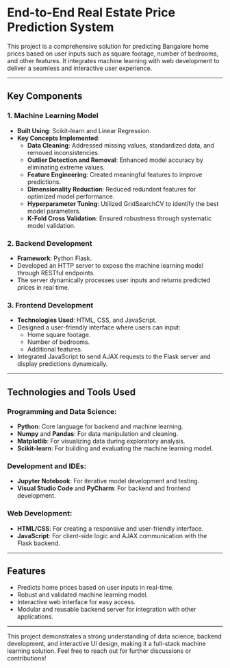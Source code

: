 # End-to-End Real Estate Price Prediction System

This project is a comprehensive solution for predicting Bangalore home prices based on user inputs such as square footage, number of bedrooms, and other features. It integrates machine learning with web development to deliver a seamless and interactive user experience.

---

## Key Components

### 1. Machine Learning Model
- **Built Using**: Scikit-learn and Linear Regression.
- **Key Concepts Implemented**:
  - **Data Cleaning**: Addressed missing values, standardized data, and removed inconsistencies.
  - **Outlier Detection and Removal**: Enhanced model accuracy by eliminating extreme values.
  - **Feature Engineering**: Created meaningful features to improve predictions.
  - **Dimensionality Reduction**: Reduced redundant features for optimized model performance.
  - **Hyperparameter Tuning**: Utilized GridSearchCV to identify the best model parameters.
  - **K-Fold Cross Validation**: Ensured robustness through systematic model validation.

### 2. Backend Development
- **Framework**: Python Flask.
- Developed an HTTP server to expose the machine learning model through RESTful endpoints.
- The server dynamically processes user inputs and returns predicted prices in real time.

### 3. Frontend Development
- **Technologies Used**: HTML, CSS, and JavaScript.
- Designed a user-friendly interface where users can input:
  - Home square footage.
  - Number of bedrooms.
  - Additional features.
- Integrated JavaScript to send AJAX requests to the Flask server and display predictions dynamically.

---

## Technologies and Tools Used

### Programming and Data Science:
- **Python**: Core language for backend and machine learning.
- **Numpy** and **Pandas**: For data manipulation and cleaning.
- **Matplotlib**: For visualizing data during exploratory analysis.
- **Scikit-learn**: For building and evaluating the machine learning model.

### Development and IDEs:
- **Jupyter Notebook**: For iterative model development and testing.
- **Visual Studio Code** and **PyCharm**: For backend and frontend development.

### Web Development:
- **HTML/CSS**: For creating a responsive and user-friendly interface.
- **JavaScript**: For client-side logic and AJAX communication with the Flask backend.

---

## Features
- Predicts home prices based on user inputs in real-time.
- Robust and validated machine learning model.
- Interactive web interface for easy access.
- Modular and reusable backend server for integration with other applications.

---

This project demonstrates a strong understanding of data science, backend development, and interactive UI design, making it a full-stack machine learning solution. Feel free to reach out for further discussions or contributions!

